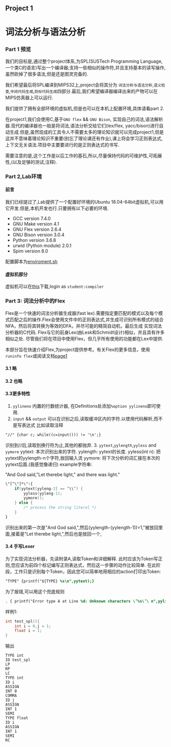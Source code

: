 <!--
 * @Github: https://github.com/Certseeds/CS323_Compilers_2020F
 * @Organization: SUSTech
 * @Author: nanoseeds
 * @Date: 2020-09-17 11:48:24
 * @LastEditors: nanoseeds
 * @LastEditTime: 2020-09-19 17:47:37
 * @License: CC-BY-NC-SA_V4_0 or any later version 
 -->
## Project 1
# 词法分析与语法分析

### Part 1 预览
我们的目标是,通过整个project体系,为SPL(SUSTech Programming Language,一个类C的语言)写出一个编译器;支持一些相似的操作符,并且支持基本的读写操作,虽然砍掉了很多语法,但是还是图灵完备的.

我们希望最后将SPL编译到MIPS32上,project会将其分为 `词法分析与语法分析`,`语义检查`,`中间代码生成`,`目标代码生成`四部分.最后,我们希望编译器编译出来的产物可以在MIPS仿真器上可以运行.

我们提供了拥有全部环境的虚拟机,但是也可以在本机上配置环境,具体请看part 2.

在project1,我们会使用C,基于`GNU flex` && `GNU Bison`, 实现自己的词法,语法解析器.现代的编译器也一般是将词法,语法分析交给它们(lex/flex, yacc/bison)进行自动生成.但是,虽然现成的工具令人不需要太多的理论知识就可以完成project1,但是这并不意味着理论知识不重要(别忘了理论课还有作业),课上将会学习正则表达式,上下文无关语法.项目中主要要进行的是正则表达式的书写.

需要注意的是,这个工作是以后工作的基石,所以,尽量保持代码的可维护性,可拓展性,(以及足够的测试,注释).

### Part 2,Lab环境

#### 前言
我们已经提过了,Lab提供了一个配置好环境的Ubuntu 18.04-64bit虚拟机,可以用它开发.但是,本机开发也行.只要拥有以下必要的环境.
+ GCC version 7.4.0
+ GNU Make version 4.1
+ GNU Flex version 2.6.4
+ GNU Bison version 3.0.4
+ Python version 3.6.8
+ urwid (Python module) 2.0.1
+ Spim version 8.0

配置脚本为[enviroment.sh](./enviorment.sh)

#### 虚拟机部分
虚拟机可以在[this](http://10.20.38.233:2333/course/cs323-compilers/)下载,login as `student:compiler`

### Part 3: 词法分析中的Flex
Flex是一个快速的词法分析器生成器(fast lex).需要指定要匹配的模式以及每个模式匹配之后的操作.Flex会使用文件中的正则表达式,并生成可识别所有模式的组合NFA，然后将其转换为等效的DFA，并尽可能的精简自动机，最后生成 实现词法分析器的C代码. Flex与它的前身Lex(由Lesk和Schmidt设计)相似，并且具有许多相似之处. 尽管我们将在项目中使用Flex，但几乎所有使用的功能都在Lex中提供.

本部分旨在快速介绍Flex,为project提供参考。有关Flex的更多信息，使用`runinfo flex`或阅读文档[page1](https://www.epaperpress.com/lexandyacc/download/flex.pdf) 

#### 3.1 略

#### 3.2 也略

#### 3.3更多特性
1. `yylineno`
内置的行数统计器,
在Definitions处添加`%option yylineno`即可使用.
2. `input` && `output`
可以在识别之后,读取缓冲区内的字符.以使用代码解析,而不是写表达式
比如读取注释
``` flex
"//" {char c; while((c=input())) != '\n';}
```
识别到//后,读取到换行符为止,其他的都抛弃.
3. `yytext`,`yylength`,`yyless` and `yymore`
yytext: 本次识别出来的字符.
yylength: yytext的长度.
yyless(int n): 把yytext的yylength-n个字符,放回输入流
yymore: 将下次分析的词汇接在本次的yytext后面.(我感觉像递归)
example字符串:

"And God said,\"Let therebe light,\" and there was light."

``` flex
\"[^\"]*\":{
    if(yytext[yyleng-2] == ’\\’) {
        yyless(yyleng-1);
        yymore();
    } else {
        /* process the string literal */
    }
}
```
识别出来的第一次是"And God said,\",然后(yylength-(yylength-1))=1,"被放回里面,接着是"Let therebe light,\",然后也是放回一个,

#### 3.4 手写Lexer
为了实现词法分析器，先读附录A,读取Token和详细解释. 此时应该为Token写正则,您应该为前四个标记编写正则表达式，然后这一步骤的动作比较简单. 在此阶段，工作只是识别每个Token，因此您可以简单地用相应的action打印出Token:

``` flex
"TYPE" {printf("${TYPE} %s\n",yytext);}
```

为了报错,可以用这个兜底规则

``` flex
. { printf("Error type A at Line %d: Unknown characters \’%s\’\ n",yylineno, yytext); }
```

样例1:
``` c
int test_spl(){
    int i = 0,j = 1;
    float i = 1;
}
```
输出
``` 
TYPE int
ID test_spl
LP
RP
LC
TYPE int
ID i
ASSIGN
INT 0
COMMA
ID j
ASSIGN
INT 1
SEMI
TYPE float
ID i
ASSIGN
INT 1
SEMI
RC
```